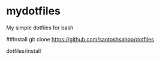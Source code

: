 mydotfiles
==========

My simple dotfiles for bash

##Install
git clone https://github.com/santoshsahoo/dotfiles

dotfiles/install
